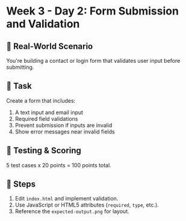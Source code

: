 # Week 3 - Day 2: Form Submission and Validation

## 🧠 Real-World Scenario
You're building a contact or login form that validates user input before submitting.

## 🎯 Task
Create a form that includes:
1. A text input and email input
2. Required field validations
3. Prevent submission if inputs are invalid
4. Show error messages near invalid fields

## 🧪 Testing & Scoring
5 test cases x 20 points = 100 points total.

## 🚀 Steps
1. Edit `index.html` and implement validation.
2. Use JavaScript or HTML5 attributes (`required`, `type`, etc.).
3. Reference the `expected-output.png` for layout.
